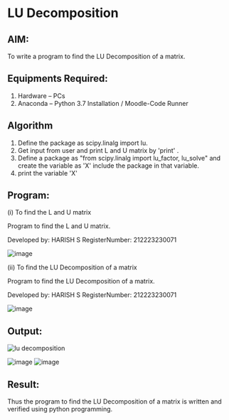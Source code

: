 # LU Decomposition 

## AIM:
To write a program to find the LU Decomposition of a matrix.

## Equipments Required:
1. Hardware – PCs
2. Anaconda – Python 3.7 Installation / Moodle-Code Runner

## Algorithm
1. Define the package as scipy.linalg import lu.
2. Get input from user and print L and U matrix by 'print' .
3. Define a package as "from scipy.linalg import lu_factor, lu_solve" and create the variable as 'X' include the package in that variable.
4. print the variable 'X'

## Program:
(i) To find the L and U matrix

Program to find the L and U matrix.

Developed by: HARISH S
RegisterNumber: 212223230071

![image](https://github.com/pirateharishs/LU-Decomposition/assets/166011385/da3c5ac6-2574-4cf5-8626-6bebdd79bc1a)



(ii) To find the LU Decomposition of a matrix

Program to find the LU Decomposition of a matrix.

Developed by: HARISH S 
RegisterNumber: 212223230071

![image](https://github.com/pirateharishs/LU-Decomposition/assets/166011385/9921758c-aae4-4577-956d-43b2f69bf520)


## Output:
![lu decomposition]()

![image](https://github.com/pirateharishs/LU-Decomposition/assets/166011385/e351e152-523a-43a3-af9c-cb69e855ef2c)
![image](https://github.com/pirateharishs/LU-Decomposition/assets/166011385/6f7dcac7-d93f-45ef-ad85-b216d6bffa08)


## Result:
Thus the program to find the LU Decomposition of a matrix is written and verified using python programming.

